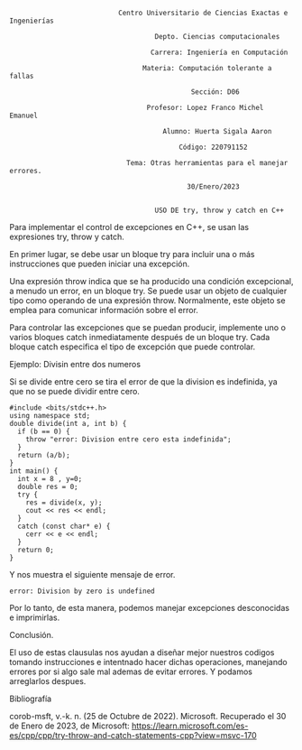 
                               Centro Universitario de Ciencias Exactas e Ingenierías

                                        Depto. Ciencias computacionales

                                       Carrera: Ingeniería en Computación

                                     Materia: Computación tolerante a fallas

                                                 Sección: D06

                                      Profesor: Lopez Franco Michel Emanuel

                                          Alumno: Huerta Sigala Aaron

                                              Código: 220791152

                                 Tema: Otras herramientas para el manejar errores.

                                                30/Enero/2023


                                        USO DE try, throw y catch en C++

                                                  
Para implementar el control de excepciones en C++, se usan las expresiones try, throw y catch.
                                                          
En primer lugar, se debe usar un bloque try para incluir una o más instrucciones que pueden iniciar una excepción.

Una expresión throw indica que se ha producido una condición excepcional, a menudo un error, en un bloque try. Se puede usar un objeto de cualquier tipo como operando de una expresión throw. Normalmente, este objeto se emplea para comunicar información sobre el error.

Para controlar las excepciones que se puedan producir, implemente uno o varios bloques catch inmediatamente después de un bloque try. Cada bloque catch especifica el tipo de excepción que puede controlar.


Ejemplo: Divisin entre dos numeros

Si se divide entre cero se tira el error de que la division es indefinida, ya que no se puede dividir entre cero. 


    #include <bits/stdc++.h>
    using namespace std;
    double divide(int a, int b) {
      if (b == 0) {
        throw "error: Division entre cero esta indefinida";
      }
      return (a/b);
    }
    int main() {
      int x = 8 , y=0;
      double res = 0;
      try {
        res = divide(x, y);
        cout << res << endl;
      }
      catch (const char* e) {
        cerr << e << endl;
      }
      return 0;
    }
    
Y nos muestra el siguiente mensaje de error.

    error: Division by zero is undefined                
Por lo tanto, de esta manera, podemos manejar excepciones desconocidas e imprimirlas.

Conclusión.

El uso de estas clausulas nos ayudan a diseñar mejor nuestros codigos tomando instrucciones e intentnado hacer dichas operaciones, manejando errores por si algo sale mal ademas de evitar errores. Y podamos arreglarlos despues.


Bibliografía

corob-msft, v.-k. n. (25 de Octubre de 2022). Microsoft. Recuperado el 30 de Enero de 2023, de Microsoft: https://learn.microsoft.com/es-es/cpp/cpp/try-throw-and-catch-statements-cpp?view=msvc-170

